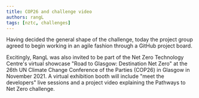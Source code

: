 ```yaml
---
title: COP26 and challenge video
authors: rangL
tags: [nztc, challenges]
---
```


Having decided the general shape of the challenge, today the project group agreed to begin working in an agile fashion through a GitHub project board. 

Excitingly, RangL was also invited to be part of the Net Zero Technology Centre's virtual showcase "Road to Glasgow: Destination Net Zero" at the 26th UN Climate Change Conference of the Parties (COP26) in Glasgow in November 2021. A virtual exhibition booth will include "meet the developers" live sessions and a project video explaining the Pathways to Net Zero challenge.  
